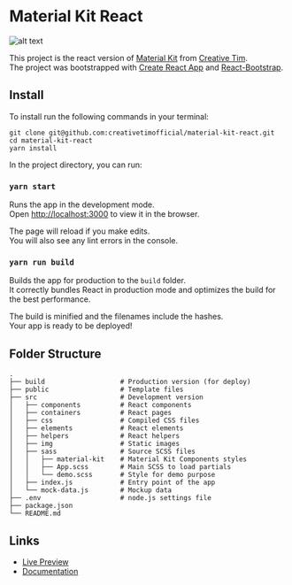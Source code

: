 # Material Kit React

![alt text](http://s3.amazonaws.com/creativetim_bucket/products/38/original/opt_mk_thumbnail.jpg "Material Kit Free")

This project is the react version of [Material Kit](https://www.creative-tim.com/product/material-kit) from [Creative Tim](https://www.creative-tim.com/).<br />
The project was bootstrapped with [Create React App](https://github.com/facebookincubator/create-react-app) and [React-Bootstrap](https://react-bootstrap.github.io).

## Install

To install run the following commands in your terminal:
```
git clone git@github.com:creativetimofficial/material-kit-react.git
cd material-kit-react
yarn install
```

In the project directory, you can run:

### `yarn start`

Runs the app in the development mode.<br>
Open [http://localhost:3000](http://localhost:3000) to view it in the browser.

The page will reload if you make edits.<br>
You will also see any lint errors in the console.

### `yarn run build`

Builds the app for production to the `build` folder.<br>
It correctly bundles React in production mode and optimizes the build for the best performance.

The build is minified and the filenames include the hashes.<br>
Your app is ready to be deployed!

## Folder Structure

    .
    ├── build                   # Production version (for deploy)
    ├── public                  # Template files
    ├── src                     # Development version
    │   ├── components          # React components
    │   ├── containers          # React pages
    │   ├── css                 # Compiled CSS files
    │   ├── elements            # React elements
    │   ├── helpers             # React helpers
    │   ├── img                 # Static images
    │   ├── sass                # Source SCSS files
    │   │   ├── material-kit    # Material Kit Components styles
    │   │   ├── App.scss        # Main SCSS to load partials
    │   │   └── demo.scss       # Style for demo purpose
    │   ├── index.js            # Entry point of the app
    │   └── mock-data.js        # Mockup data
    ├── .env                    # node.js settings file
    ├── package.json
    └── README.md


## Links
* [Live Preview](https://http://demos.creative-tim.com/material-kit/index.html)
* [Documentation](http://demos.creative-tim.com/material-kit/components-documentation.html)
